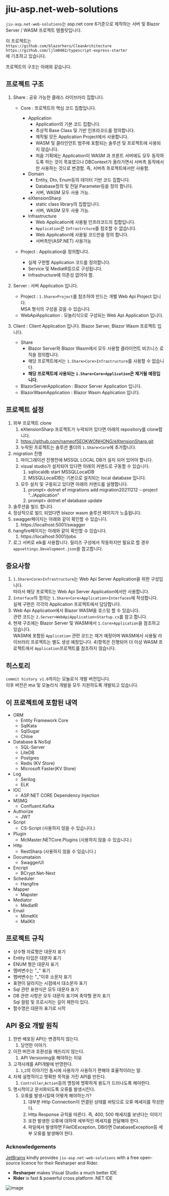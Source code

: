 # jiu-asp.net-web-solutions

`jiu-asp.net-web-solutions`는 asp.net core 6기준으로 제작하는 서버 및 Blazor Server / WASM 프로젝트 템플릿입니다.

이 프로젝트는  
`https://github.com/blazorhero/CleanArchitecture`  
`https://github.com/ljlm0402/typescript-express-starter`  
에 기초하고 있습니다.

프로젝트의 구조는 아래와 같습니다.

## 프로젝트 구조
1. Share  : 공유 가능한 클래스 라이브러리 집합니다.
    - Core : 프로젝트의 핵심 코드 집합입니다.
        - Application
            - Application의 기본 코드 집합니다.
            - 추상적 Base Class 및 기반 인프라코드를 정의합니다.
            - 제작될 모든 Application Project에서 사용합니다.
            - WASM 및 클라인언트 범주에 포함되는 솔루션 및 프로젝트에 사용되지 않습니다.
            - 처음 기획에는 Application이 WASM 과 프론트 서버에도 모두 동작하도록 하는 것이 목표였으나 DBContext가 올라가면서 서버측 동작에서만 사용하는 것으로 변경함.
              즉, 서버측 프로젝트에서만 사용함.
        - Domain
            - Entity, Dto, Enum등의 데이터 기반 코드 집합니다.
            - Database정의 및 전달 Parameter등을 정의 합니다.
            - 서버, WASM 모두 사용 가능.
        - eXtensionSharp
            - static class library의 집합입니다.
            - 서버, WASM 모두 사용 가능.
        - Infrastructure
            - Web Application에 사용될 인프라코드의 집합입니다.
            - `Application`은 `Infrastrcture`를 참조할 수 없습니다.
            - Web Application에 사용될 코드만을 정의 합니다.
            - 서버측만(ASP.NET) 사용가능

    - Project : Application을 정의합니다.
        - 실제 구현할 Application 코드를 정의합니다.
        - Service 및 MediatR등으로 구성됩니다.
        - Infrastructure에 의존성 없어야 함.
        
2. Server : 서버 Application 입니다.
    - Project : `1.Share>Project`를 참조하여 만드는 개별 Web Api Project 입니다.  
    MSA 형식의 구성을 갖을 수 있습니다.
    - WebApiApplication : 모놀리식으로 구성되는 Web Api Application 입니다.
3. Client : Client Application 입니다. Blazor Server, Blazor Wasm 프로젝트 입니다.
    - Share
        - Blazor Server와 Blazor Wasm에서 모두 사용할 클라이언트 비즈니스 로직을 정의합니다.
        - 해당 프로젝트에서는 `1.Share>Core>Infrastructure`를 사용할 수 없습니다.
        - <b>해당 프로젝트에 사용되는 `1.Share>Core>Application`은 제거될 예정입니다.</b>
    - BlazorServerApplication : Blazor Server Application 입니다.
    - BlazorWasmApplication : Blazor Wasm Application 입니다.

## 프로젝트 설정
1. 외부 프로젝트 clone
   1. eXtensionSharp 프로젝트가 누락되어 있다면 아래의 repository를 clone합니다.
   2. https://github.com/nameofSEOKWONHONG/eXtensionSharp.git
   3. 누락된 프로젝트는 솔루션 폴더의 `1.Share>Core`에 추가합니다.
2. migration 진행
   1. 마이그레이션 진행전에 MSSQL LOCAL DB가 설치 되어 있어야 합니다.
   2. visual studio가 설치되어 있다면 아래의 커맨드로 구동할 수 있습니다.
      1. sqllocaldb start MSSQLLocalDB
      2. MSSQLLocalDB는 기본으로 설치되는 local database 입니다.
   3. 모두 설치 및 구동되고 있다면 아래의 커맨드를 실행합니다.
      1. prompt> dotnet ef migrations add migration20211212 --project "../Application"
      2. prompt> dotnet ef database update
3. 솔루션을 빌드 합니다.
4. 정상적으로 빌드 되었다면 blazor wasm 솔루션 페이지가 노출됩니다.
5. swagger페이지는 아래와 같이 확인할 수 있습니다.
   1. https://localhost:5001/swagger
6. hangfire페이지는 아래와 같이 확인할 수 있습니다.
   1. https://localhost:5001/jobs
7. 로그 서버로 elk를 사용합니다. 릴리즈 구성에서 작동하지만 필요로 할 경우 `appsettings.Development.json`을 참고합니다. 

## 중요사항
1. `1.Share>Core>Infrastructure`는 Web Api Server Application을 위한 구성입니다.  
따라서 해당 프로젝트는 Web Api Server Application에서만 사용합니다.
2. `Interface`의 정의는 `1.Share>Core>Application>Interfaces`에 작성합니다.  
실제 구현은 각각의 Application 프로젝트에서 담당합니다.
3. Web Api Application에서 Blazor WASM을 호스팅 할 수 있습니다.  
관련 코드는 `2.Server>WebApiApplication>Startup.cs`를 참고 합니다.
4. 현재 구조에는 Blazor Server 및 WASM에서 `1.Core>Application`을 참조하고 있습니다.  
WASM에 포함된 `Application` 관련 코드는 제거 예정이며 WASM에서 사용될 라이브러리 프로젝트는 별도 생성 예정입니다.  4)항목은 진행되어 더 이상 WASM 프로젝트에서 `Application`프로젝트를 참조하지 않습니다.


## 히스토리  
`commit history v1.0`까지는 모놀로식 개발 버전입니다.  
이후 버전은 `MSA` 및 모놀리식 개발을 모두 지원하도록 개발되고 있습니다.

## 이 프로젝트에 포함된 내역
* ORM
    * Entity Framework Core
    * SqlKata
    * SqlSugar
    * Chloe
* Database & NoSql
    * SQL-Server
    * LiteDB
    * Postgres
    * Redis (KV Store)
    * Microsoft Faster(KV Store) 
* Log
    * Serilog
    * ELK
* IOC
    * ASP.NET CORE Dependency Injection
* MSMQ
    * Confluent.Kafka
* Authorize
    * JWT
* Script
    * CS-Script (사용하지 않을 수 있습니다.)
* Plugin
    * McMaster.NETCore.Plugins (사용하지 않을 수 있습니다.)
* Http
    * RestSharp (사용하지 않을 수 있습니다.)
* Documataion
    * SwaggerUI
* Encript
    * BCrypt.Net-Next
* Scheduler
    * Hangfire
* Mapper
    * Mapster
* Mediator
    * MediatR
* Email
    * MimeKit
    * MailKit

## 프로젝트 규칙
* 상수형 자료형은 대문자 표기
* Entity 타입은 대문자 표기
* ENUM 형은 대문자 표기
* 멤버변수는 "_" 표기
* 멤버변수는 "_"이후 소문자 표기
* 표현이 달라지는 시점에서 대소문자 표기
* Sql 관련 표현식은 모두 대문자 표기
* DB 관련 사항은 모두 대문자 표기며 축약형 문자 표기  
Sql 컬럼 및 프로시저는 길이 제한이 있다.
* 함수명은 대문자 표기로 시작

## API 중요 개발 원칙
1. 한번 배포된 API는 변경하지 않는다.
   1. 당연한 이야기.
2. 이전 버전과 호환성을 깨뜨리지 않는다.
   1. API Versioning을 해야하는 이유
3. 고객사례를 API개발에 반영한다.
   1. `1`,`2`의 이야기인 동시에 사용자가 사용하기 편해야 효율적이라는 말.
4. 자체 설명적이고 명확한 목적을 가진 API를 만든다.
   1. `Controller`,`Action`등의 명칭에 명확하게 용도가 드러나도록 해야한다.
5. 명시적이고 문서화되도록 오류를 발생시킨다.
   1. 오류를 발생시킬때 어떻게 해야하는가?
      1. 대부분 Http Connection이 연결된 상태를 바탕으로 오류 메세지를 작성한다.
      2. Http Response 규칙을 따른다. 즉, 400, 500 메세지를 보낸다는 이야기
      3. 또한 발생한 오류에 대하여 세부적인 메세지를 전달해야 한다.
      4. 파일에서 발생하면 FileIOException, DB라면 DatabaseException등 세부 오류를 발생해야 한다.

### Acknowledgements

[JetBrains](https://www.jetbrains.com/?from=jiu-asp.net-web-solutions) kindly provides `jiu-asp.net-web-solutions` with a free open-source licence for their Resharper and Rider.
- **Resharper** makes Visual Studio a much better IDE
- **Rider** is fast & powerful cross platform .NET IDE

![image](https://upload.wikimedia.org/wikipedia/commons/thumb/1/1a/JetBrains_Logo_2016.svg/121px-JetBrains_Logo_2016.svg.png)
